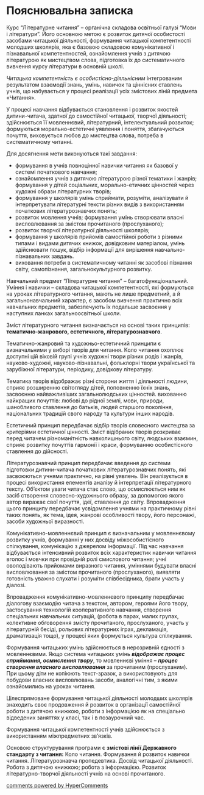 <div id="hypercomments_widget" class="js-hypercomments-widget invisible"></div>

Пояснювальна записка
=============================================
<p>Курс “Літературне читання” – органічна складова освітньої галузі “Мови і літератури”. Його основною метою є розвиток дитячої особистості засобами читацької діяльності, формування читацької компетентності молодших школярів, яка є базовою складовою комунікативної і пізнавальної компетентностей, ознайомлення учнів з дитячою літературою як мистецтвом слова, підготовка їх до систематичного вивчення курсу літератури в основній школі. </p>
<p><i>Читацька компетентність є особистісно-діяльнісним</i> інтегрованим результатом взаємодії знань, умінь, навичок та ціннісних ставлень учнів, що набувається у процесі реалізації усіх змістових ліній предмета «Читання».</p>
<p>У процесі навчання відбувається становлення і розвиток якостей дитини-читача, здатної до самостійної читацької, творчої діяльності; здійснюється її мовленнєвий, літературний, інтелектуальний розвиток; формуються морально-естетичні уявлення і поняття, збагачуються почуття, виховується любов до мистецтва слова, потреба в систематичному читанні.</p>

Для досягнення мети виконуються такі завдання:
<ul>
<li>формування в учнів повноцінної навички читання як базової у системі початкового навчання;</li>
<li>ознайомлення учнів з дитячою літературою різної тематики і жанрів; формування у дітей соціальних, морально-етичних цінностей через художні образи літературних творів;</li>
<li>формування у школярів умінь сприймати, розуміти, аналізувати й інтерпретувати літературні тексти різних видів з використанням початкових літературознавчих понять;</li>
<li>розвиток мовлення учнів; формування умінь створювати власні висловлювання за змістом прочитаного (прослуханого);</li>
<li>розвиток творчої літературної діяльності школярів;</li>
<li>формування у школярів прийомів самостійної роботи з різними типами і видами дитячих книжок, довідковим матеріалом, умінь здійснювати пошук, відбір інформації для вирішення навчально-пізнавальних завдань.</li>
<li>виховання потреби в систематичному читанні як засобові пізнання світу, самопізнання, загальнокультурного розвитку.</li>
</ul>

<p>Навчальний предмет “Літературне читання” – багатофункціональний. Уміння і навички – складова читацької компетентності, які формуються на уроках літературного читання, мають не лише предметний, а й загальнонавчальний характер, є засобом вивчення практично всіх навчальних предметів, забезпечують їх подальше засвоєння у наступних ланках загальноосвітньої школи.</p>
<p>Зміст літературного читання визначається на основі таких принципів: <b>тематично-жанрового, естетичного, літературознавчого</b>.</p>
<p>Тематично-жанровий та художньо-естетичний принципи є визначальними у виборі творів для читання. Коло читання охоплює доступні цій віковій групі учнів художні твори різних родів і жанрів, науково-художні, науково-пізнавальні, фольклорні твори української та зарубіжної літератури, періодику, довідкову літературу.</p>
<p>Тематика творів відображає різні сторони життя і діяльності людини, сприяє розширенню світогляду дітей, поповненню їхніх знань, засвоєнню найважливіших загальнолюдських цінностей. вихованню найкращих почуттів: любові до рідної землі, мови, природи, шанобливого ставлення до батьків, людей старшого покоління, національних традицій свого народу та культури інших народів.</p>
<p>Естетичний принцип передбачає відбір творів словесного мистецтва за критеріями естетичної цінності. Зміст відібраних творів розкриває перед читачем різноманітність навколишнього світу, людських взаємин, сприяє розвитку почуттів гармонії і краси, формуванню особистісного ставлення до дійсності.</p>
<p>Літературознавчий принцип передбачає введення до системи підготовки дитини-читача початкових літературознавчих понять, які засвоюються учнями практично, на рівні уявлень. Він реалізується в процесі використання елементів аналізу й інтерпретації літературного тексту. Об’єктом уваги читача стає слово, що осмислюється ним як засіб створення словесно-художнього образу, за допомогою якого автор виражає свої почуття, ідеї, ставлення до світу. Впровадження цього принципу передбачає усвідомлення учнями на практичному рівні таких понять, як тема, ідея, жанрові особливості твору, його персонажі, засоби художньої виразності.</p>
<p>Комунікативно-мовленнєвий принцип є визначальним у  мовленнєвому розвитку учнів, формуванні у них досвіду міжособистісного спілкування, комунікацію з джерелом інформації. Під час навчання відбувається інтенсивний розвиток всіх характеристик навички читання вголос і мовчки при провідній ролі смислового читання; учні оволодівають прийомами виразного читання, уміннями будувати власні висловлювання за змістом прочитаного (прослуханого), виявляти готовність уважно слухати і розуміти співбесідника, брати участь у діалозі.</p>
<p>Впровадження комунікативно-мовленнєвого принципу передбачає діалогову взаємодію читача з текстом, автором, героями його твору, застосування технологій кооперативного навчання, створення спеціальних навчальних ситуацій, (робота в парах, малих групах, колективне обговорення змісту прочитаного, прослуханого, участь у літературній бесіді, рольових літературних іграх, декламація, драматизація тощо), у процесі яких формується культура спілкування.</p>
<p>Формування читацьких умінь здійснюється в нерозривній єдності з мовленнєвими. Якщо система читацьких умінь <i><b>відображає процес сприймання, осмислення твору</b></i>, то мовленнєві уміння – <i><b>процес створення власного висловлювання</b></i> за прочитаним (прослуханим). При цьому діти не копіюють текст-зразок, а використовують для побудови власних висловлювань засоби, аналогічні тим, з якими ознайомились на уроках читання.</p>
<p>Цілеспрямоване формування читацької діяльності молодших школярів знаходить своє продовження й розвиток в організації самостійної роботи з дитячою книжкою, роботи з інформацією як на спеціально відведених заняттях у класі, так і в позаурочний час.</p>
<p>Формування читацької компетентності учнів здійснюється з використанням міжпредметних зв’язків.</p>
<p>Основою структурування програми є <b>змістові лінії Державного стандарту з читання:</b> Коло читання. Формування й розвиток навички читання. Літературознавча пропедевтика. Досвід читацької діяльності. Робота з дитячою книжкою; робота з інформацією. Розвиток літературно-творчої діяльності учнів на основі прочитаного.</p>

<div class="js-hypercomments-container">
    <a href="http://hypercomments.com" class="hc-link" title="comments widget">comments powered by HyperComments</a>
</div>